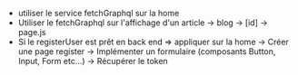 - utiliser le service fetchGraphql sur la home
- Utiliser le fetchGraphql sur l'affichage d'un article -> blog -> [id] -> page.js
- Si le registerUser est prêt en back end => appliquer sur la home 
    -> Créer une page register 
    -> Implémenter un formulaire (composants Button, Input, Form etc...)
    -> Récupérer le token